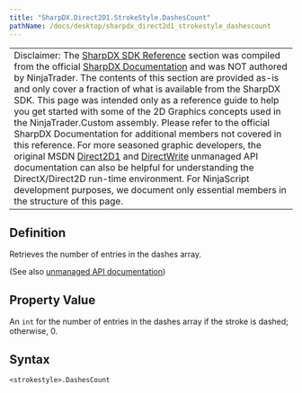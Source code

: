 ```yaml
---
title: "SharpDX.Direct2D1.StrokeStyle.DashesCount"
pathName: /docs/desktop/sharpdx_direct2d1_strokestyle_dashescount
---
```


|  |
| --- |
| Disclaimer: The [SharpDX SDK Reference](/docs/desktop/sharpdx_sdk_reference) section was compiled from the official [SharpDX Documentation](http://sharpdx.org/) and was NOT authored by NinjaTrader. The contents of this section are provided as-is and only cover a fraction of what is available from the SharpDX SDK. This page was intended only as a reference guide to help you get started with some of the 2D Graphics concepts used in the NinjaTrader.Custom assembly. Please refer to the official SharpDX Documentation for additional members not covered in this reference. For more seasoned graphic developers, the original MSDN [Direct2D1](https://msdn.microsoft.com/en-us/library/windows/desktop/dd370990.aspx) and [DirectWrite](https://msdn.microsoft.com/en-us/library/windows/desktop/dd368038.aspx) unmanaged API documentation can also be helpful for understanding the DirectX/Direct2D run-time environment. For NinjaScript development purposes, we document only essential members in the structure of this page. |

## Definition

Retrieves the number of entries in the dashes array.

(See also [unmanaged API documentation](https://msdn.microsoft.com/en-us/library/dd372232.aspx))

## Property Value

An `int` for the number of entries in the dashes array if the stroke is dashed; otherwise, 0.

## Syntax

`<strokestyle>.DashesCount`
